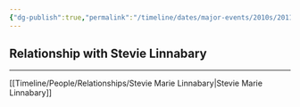 ```yaml
---
{"dg-publish":true,"permalink":"/timeline/dates/major-events/2010s/2011-11-16-120000/","dgHomeLink":true,"dgPassFrontmatter":false}
---
```


## Relationship with Stevie Linnabary

---

[[Timeline/People/Relationships/Stevie Marie Linnabary|Stevie Marie Linnabary]]
